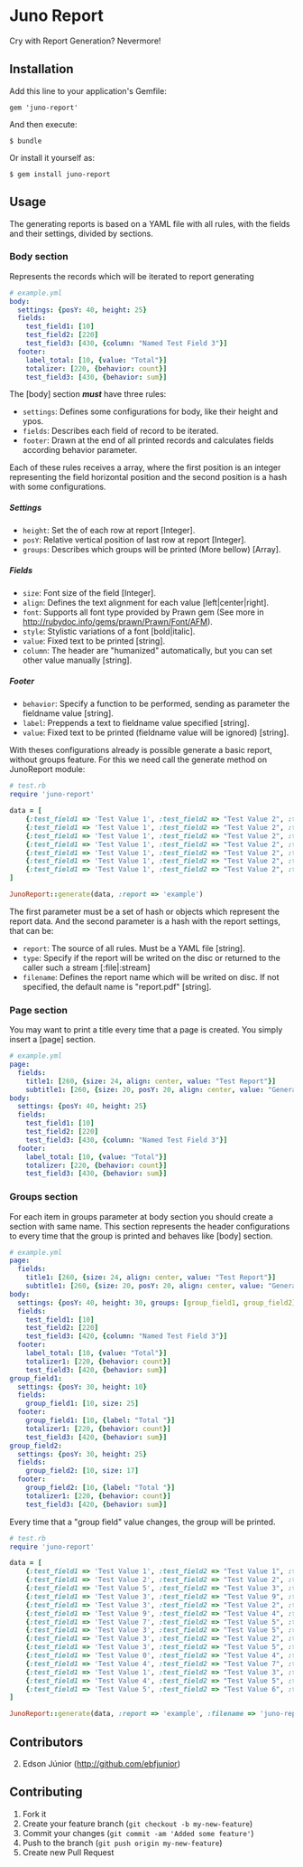 # Juno Report

Cry with Report Generation? Nevermore!

## Installation

Add this line to your application's Gemfile:

    gem 'juno-report'

And then execute:

    $ bundle

Or install it yourself as:

    $ gem install juno-report

## Usage

The generating reports is based on a YAML file with all rules, with the fields and their settings, divided by sections.

### Body section

Represents the records which will be iterated to report generating

```yaml
# example.yml
body:
  settings: {posY: 40, height: 25}
  fields:
    test_field1: [10]
    test_field2: [220]
    test_field3: [430, {column: "Named Test Field 3"}]
  footer:
    label_total: [10, {value: "Total"}]
    totalizer: [220, {behavior: count}]
    test_field3: [430, {behavior: sum}]
```
The [body] section ***must*** have three rules:

* `settings`: Defines some configurations for body, like their height and ypos.
* `fields`: Describes each field of record to be iterated.
* `footer`: Drawn at the end of all printed records and calculates fields according behavior parameter.

Each of these rules receives a array, where the first position is an integer representing the field horizontal position and
the second position is a hash with some configurations.


##### Settings

* `height`: Set the of each row at report [Integer].
* `posY`: Relative vertical position of last row at report [Integer].
* `groups`: Describes which groups will be printed (More bellow) [Array].

##### Fields

* `size`: Font size of the field [Integer].
* `align`: Defines the text alignment for each value [left|center|right].
* `font`: Supports all font type provided by Prawn gem (See more in http://rubydoc.info/gems/prawn/Prawn/Font/AFM).
* `style`:  Stylistic variations of a font [bold|italic].
* `value`: Fixed text to be printed [string].
* `column`: The header are "humanized" automatically, but you can set other value manually [string].

##### Footer

* `behavior`: Specify a function to be performed, sending as parameter the fieldname value [string].
* `label`: Preppends a text to fieldname value specified [string].
* `value`: Fixed text to be printed (fieldname value will be ignored) [string].

With theses configurations already is possible generate a basic report, without groups feature.
For this we need call the generate method on JunoReport module:

```ruby
# test.rb
require 'juno-report'

data = [
    {:test_field1 => 'Test Value 1', :test_field2 => "Test Value 2", :test_field3 => 50},
    {:test_field1 => 'Test Value 1', :test_field2 => "Test Value 2", :test_field3 => 7},
    {:test_field1 => 'Test Value 1', :test_field2 => "Test Value 2", :test_field3 => 10},
    {:test_field1 => 'Test Value 1', :test_field2 => "Test Value 2", :test_field3 => 5},
    {:test_field1 => 'Test Value 1', :test_field2 => "Test Value 2", :test_field3 => 2},
    {:test_field1 => 'Test Value 1', :test_field2 => "Test Value 2", :test_field3 => 4},
    {:test_field1 => 'Test Value 1', :test_field2 => "Test Value 2", :test_field3 => 24}
]

JunoReport::generate(data, :report => 'example')
```

The first parameter must be a set of hash or objects which represent the report data. And the second parameter is a hash
with the report settings, that can be:

* `report`: The source of all rules. Must be a YAML file [string].
* `type`: Specify if the report will be writed on the disc or returned to the caller such a stream [:file|:stream]
* `filename`: Defines the report name which will be writed on disc. If not specified, the default name is "report.pdf" [string].

### Page section

You may want to print a title every time that a page is created. You simply insert a [page] section. 

```yaml
# example.yml
page:
  fields:
    title1: [260, {size: 24, align: center, value: "Test Report"}]
    subtitle1: [260, {size: 20, posY: 20, align: center, value: "Generated by Juno Report"}]
body:
  settings: {posY: 40, height: 25}
  fields:
    test_field1: [10]
    test_field2: [220]
    test_field3: [430, {column: "Named Test Field 3"}]
  footer:
    label_total: [10, {value: "Total"}]
    totalizer: [220, {behavior: count}]
    test_field3: [430, {behavior: sum}]
```

### Groups section

For each item in groups parameter at body section you should create a section with same name. 
This section represents the header configurations to every time that the group is printed and behaves like [body] section.

```yaml
# example.yml
page:
  fields:
    title1: [260, {size: 24, align: center, value: "Test Report"}]
    subtitle1: [260, {size: 20, posY: 20, align: center, value: "Generated by Juno Report"}]
body:
  settings: {posY: 40, height: 30, groups: [group_field1, group_field2]}
  fields:
    test_field1: [10]
    test_field2: [220]
    test_field3: [420, {column: "Named Test Field 3"}]
  footer:
    label_total: [10, {value: "Total"}]
    totalizer1: [220, {behavior: count}]
    test_field3: [420, {behavior: sum}]
group_field1:
  settings: {posY: 30, height: 10}
  fields:
    group_field1: [10, size: 25]
  footer:
    group_field1: [10, {label: "Total "}]
    totalizer1: [220, {behavior: count}]
    test_field3: [420, {behavior: sum}]
group_field2:
  settings: {posY: 30, height: 25}
  fields:
    group_field2: [10, size: 17]
  footer:
    group_field2: [10, {label: "Total "}]
    totalizer1: [220, {behavior: count}]
    test_field3: [420, {behavior: sum}]
```

Every time that a "group field" value changes, the group will be printed.

```ruby
# test.rb
require 'juno-report'

data = [
    {:test_field1 => 'Test Value 1', :test_field2 => "Test Value 1", :test_field3 => 50, :group_field1 => 'Group 1', :group_field2 => 'Subgroup 1'},
    {:test_field1 => 'Test Value 2', :test_field2 => "Test Value 2", :test_field3 => 16, :group_field1 => 'Group 1', :group_field2 => 'Subgroup 1'},
    {:test_field1 => 'Test Value 5', :test_field2 => "Test Value 3", :test_field3 => 7, :group_field1 => 'Group 1', :group_field2 => 'Subgroup 1'},
    {:test_field1 => 'Test Value 3', :test_field2 => "Test Value 9", :test_field3 => 10, :group_field1 => 'Group 1', :group_field2 => 'Subgroup 2'},
    {:test_field1 => 'Test Value 3', :test_field2 => "Test Value 2", :test_field3 => 4, :group_field1 => 'Group 1', :group_field2 => 'Subgroup 2'},
    {:test_field1 => 'Test Value 9', :test_field2 => "Test Value 4", :test_field3 => 10, :group_field1 => 'Group 1', :group_field2 => 'Subgroup 2'},
    {:test_field1 => 'Test Value 7', :test_field2 => "Test Value 5", :test_field3 => 5, :group_field1 => 'Group 1', :group_field2 => 'Subgroup 3'},
    {:test_field1 => 'Test Value 3', :test_field2 => "Test Value 5", :test_field3 => 2, :group_field1 => 'Group 1', :group_field2 => 'Subgroup 3'},
    {:test_field1 => 'Test Value 3', :test_field2 => "Test Value 2", :test_field3 => 27, :group_field1 => 'Group 2', :group_field2 => 'Subgroup 1'},
    {:test_field1 => 'Test Value 3', :test_field2 => "Test Value 5", :test_field3 => 2, :group_field1 => 'Group 2', :group_field2 => 'Subgroup 1'},
    {:test_field1 => 'Test Value 0', :test_field2 => "Test Value 4", :test_field3 => 13, :group_field1 => 'Group 2', :group_field2 => 'Subgroup 1'},
    {:test_field1 => 'Test Value 4', :test_field2 => "Test Value 7", :test_field3 => 7, :group_field1 => 'Group 2', :group_field2 => 'Subgroup 1'},
    {:test_field1 => 'Test Value 1', :test_field2 => "Test Value 3", :test_field3 => 28, :group_field1 => 'Group 2', :group_field2 => 'Subgroup 1'},
    {:test_field1 => 'Test Value 4', :test_field2 => "Test Value 5", :test_field3 => 4, :group_field1 => 'Group 2', :group_field2 => 'Subgroup 2'},
    {:test_field1 => 'Test Value 5', :test_field2 => "Test Value 6", :test_field3 => 24, :group_field1 => 'Group 2', :group_field2 => 'Subgroup 2'}
]

JunoReport::generate(data, :report => 'example', :filename => 'juno-report.pdf')
```

## Contributors

2. Edson Júnior (http://github.com/ebfjunior)

## Contributing

1. Fork it
2. Create your feature branch (`git checkout -b my-new-feature`)
3. Commit your changes (`git commit -am 'Added some feature'`)
4. Push to the branch (`git push origin my-new-feature`)
5. Create new Pull Request

